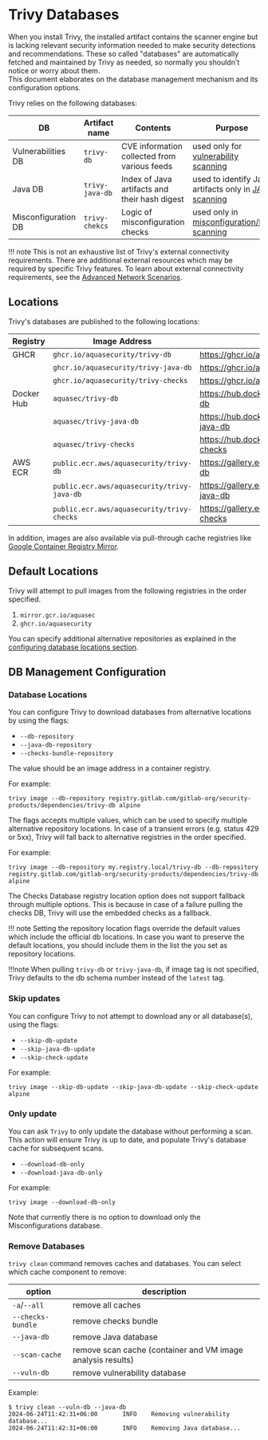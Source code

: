 # Trivy Databases

When you install Trivy, the installed artifact contains the scanner engine but is lacking relevant security information needed to make security detections and recommendations.
These so called "databases" are automatically fetched and maintained by Trivy as needed, so normally you shouldn't notice or worry about them.   
This document elaborates on the database management mechanism and its configuration options.

Trivy relies on the following databases:

DB | Artifact name | Contents | Purpose
--- | --- | --- | ---
Vulnerabilities DB | `trivy-db` | CVE information collected from various feeds | used only for [vulnerability scanning](../scanner/vulnerability.md)
Java DB | `trivy-java-db` | Index of Java artifacts and their hash digest | used to identify Java artifacts only in [JAR scanning](../coverage/language/java.md)
Misconfiguration DB | `trivy-chekcs` | Logic of misconfiguration checks | used only in [misconfiguration/IaC scanning](../scanner/misconfiguration/check/builtin.md)

!!! note
    This is not an exhaustive list of Trivy's external connectivity requirements.
    There are additional external resources which may be required by specific Trivy features.
    To learn about external connectivity requirements, see the [Advanced Network Scenarios](../advanced/air-gap.md).

## Locations

Trivy's databases are published to the following locations:

| Registry | Image Address | Link
| --- | --- | ---
| GHCR | `ghcr.io/aquasecurity/trivy-db` | <https://ghcr.io/aquasecurity/trivy-db>
| | `ghcr.io/aquasecurity/trivy-java-db` | <https://ghcr.io/aquasecurity/trivy-java-db>
| | `ghcr.io/aquasecurity/trivy-checks` | <https://ghcr.io/aquasecurity/trivy-checks>
| Docker Hub | `aquasec/trivy-db` | <https://hub.docker.com/r/aquasec/trivy-db>
| | `aquasec/trivy-java-db` | <https://hub.docker.com/r/aquasec/trivy-java-db>
| | `aquasec/trivy-checks` | <https://hub.docker.com/r/aquasec/trivy-checks>
| AWS ECR | `public.ecr.aws/aquasecurity/trivy-db` | <https://gallery.ecr.aws/aquasecurity/trivy-db>
| | `public.ecr.aws/aquasecurity/trivy-java-db` | <https://gallery.ecr.aws/aquasecurity/trivy-java-db>
| | `public.ecr.aws/aquasecurity/trivy-checks` | <https://gallery.ecr.aws/aquasecurity/trivy-checks>

In addition, images are also available via pull-through cache registries like [Google Container Registry Mirror](https://cloud.google.com/artifact-registry/docs/pull-cached-dockerhub-images).

## Default Locations

Trivy will attempt to pull images from the following registries in the order specified.

1. `mirror.gcr.io/aquasec`
2. `ghcr.io/aquasecurity`

You can specify additional alternative repositories as explained in the [configuring database locations section](#database-locations).

## DB Management Configuration

### Database Locations

You can configure Trivy to download databases from alternative locations by using the flags:

- `--db-repository`
- `--java-db-repository`
- `--checks-bundle-repository`

The value should be an image address in a container registry.

For example:

```
trivy image --db-repository registry.gitlab.com/gitlab-org/security-products/dependencies/trivy-db alpine
```

The flags accepts multiple values, which can be used to specify multiple alternative repository locations. In case of a transient errors (e.g. status 429 or 5xx), Trivy will fall back to alternative registries in the order specified.

For example:

```
trivy image --db-repository my.registry.local/trivy-db --db-repository registry.gitlab.com/gitlab-org/security-products/dependencies/trivy-db alpine
```

The Checks Database registry location option does not support fallback through multiple options. This is because in case of a failure pulling the checks DB, Trivy will use the embedded checks as a fallback.

!!! note 
    Setting the repository location flags override the default values which include the official db locations. In case you want to preserve the default locations, you should include them in the list the you set as repository locations.

!!!note
    When pulling `trivy-db` or `trivy-java-db`, if image tag is not specified, Trivy defaults to the db schema number instead of the `latest` tag.

### Skip updates

You can configure Trivy to not attempt to download any or all database(s), using the flags:

- `--skip-db-update`
- `--skip-java-db-update`
- `--skip-check-update`

For example:

```
trivy image --skip-db-update --skip-java-db-update --skip-check-update alpine
```

### Only update

You can ask `Trivy` to only update the database without performing a scan. This action will ensure Trivy is up to date, and populate Trivy's database cache for subsequent scans.

- `--download-db-only`
- `--download-java-db-only`

For example:

```
trivy image --download-db-only
```

Note that currently there is no option to download only the Misconfigurations database.

### Remove Databases

`trivy clean` command removes caches and databases.
You can select which cache component to remove:

option | description
--- | ---
`-a`/`--all` | remove all caches
`--checks-bundle` | remove checks bundle
`--java-db` | remove Java database
`--scan-cache` | remove scan cache (container and VM image analysis results)
`--vuln-db` | remove vulnerability database

Example:

```
$ trivy clean --vuln-db --java-db
2024-06-24T11:42:31+06:00       INFO    Removing vulnerability database...
2024-06-24T11:42:31+06:00       INFO    Removing Java database...
```
